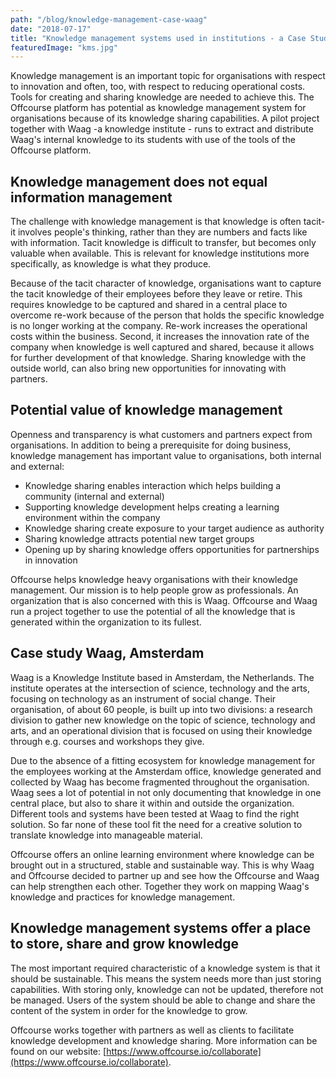```yaml
---
path: "/blog/knowledge-management-case-waag"
date: "2018-07-17"
title: "Knowledge management systems used in institutions - a Case Study at Waag"
featuredImage: "kms.jpg"
---
```


Knowledge management is an important topic for organisations with respect to innovation and often, too, with respect to reducing operational costs. Tools for creating and sharing knowledge are needed to achieve this. The Offcourse platform has potential as knowledge management system for organisations because of its knowledge sharing capabilities. A pilot project together with Waag -a knowledge institute - runs to extract and distribute Waag's internal knowledge to its students with use of the tools of the Offcourse platform.

## Knowledge management does not equal information management

The challenge with knowledge management is that knowledge is often tacit- it involves people's thinking, rather than they are numbers and facts like with information. Tacit knowledge is difficult to transfer, but becomes only valuable when available. This is relevant for knowledge institutions more specifically, as knowledge is what they produce.

Because of the tacit character of knowledge, organisations want to capture the tacit knowledge of their employees before they leave or retire. This requires knowledge to be captured and shared in a central place to overcome re-work because of the person that holds the specific knowledge is no longer working at the company. Re-work increases the operational costs within the business. Second, it increases the innovation rate of the company when knowledge is well captured and shared, because it allows for further development of that knowledge. Sharing knowledge with the outside world, can also bring new opportunities for innovating with partners.

## Potential value of knowledge management

Openness and transparency is what customers and partners expect from organisations. In addition to being a prerequisite for doing business, knowledge management has important value to organisations, both internal and external:

- Knowledge sharing enables interaction which helps building a community (internal and external)
- Supporting knowledge development helps creating a learning environment within the company
- Knowledge sharing create exposure to your target audience as authority
- Sharing knowledge attracts potential new target groups
- Opening up by sharing knowledge offers opportunities for partnerships in innovation

Offcourse helps knowledge heavy organisations with their knowledge management. Our mission is to help people grow as professionals. An organization that is also concerned with this is Waag. Offcourse and Waag run a project together to use the potential of all the knowledge that is generated within the organization to its fullest.

## Case study Waag, Amsterdam

Waag is a Knowledge Institute based in Amsterdam, the Netherlands. The institute operates at the intersection of science, technology and the arts, focusing on technology as an instrument of social change. Their organisation, of about 60 people, is built up into two divisions: a research division to gather new knowledge on the topic of science, technology and arts, and an operational division that is focused on using their knowledge through e.g. courses and workshops they give.

Due to the absence of a fitting ecosystem for knowledge management for the employees working at the Amsterdam office, knowledge generated and collected by Waag has become fragmented throughout the organisation. Waag sees a lot of potential in not only documenting that knowledge in one central place, but also to share it within and outside the organization. Different tools and systems have been tested at Waag to find the right solution. So far none of these tool fit the need for a creative solution to translate knowledge into manageable material.

Offcourse offers an online learning environment where knowledge can be brought out in a structured, stable and sustainable way. This is why Waag and Offcourse decided to partner up and see how the Offcourse and Waag can help strengthen each other. Together they work on mapping Waag's knowledge and practices for knowledge management.

## Knowledge management systems offer a place to store, share and grow knowledge

The most important required characteristic of a knowledge system is that it should be sustainable. This means the system needs more than just storing capabilities. With storing only, knowledge can not be updated, therefore not be managed. Users of the system should be able to change and share the content of the system in order for the knowledge to grow.

Offcourse works together with partners as well as clients to facilitate knowledge development and knowledge sharing. More information can be found on our website: [https://www.offcourse.io/collaborate](https://www.offcourse.io/collaborate).
